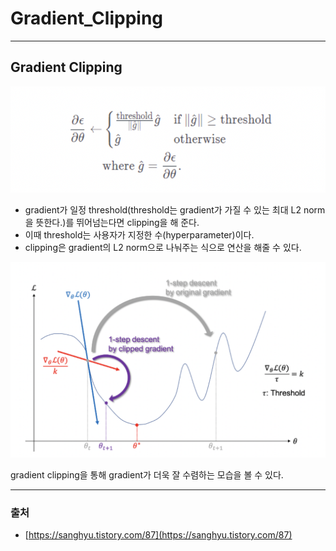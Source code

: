 # Gradient_Clipping
---

## Gradient Clipping

<img src = '/image/2021_06_27_01.png'>

- gradient가 일정 threshold(threshold는 gradient가 가질 수 있는 최대 L2 norm을 뜻한다.)를 뛰어넘는다면 clipping을 해 준다.
- 이때 threshold는 사용자가 지정한 수(hyperparameter)이다.
- clipping은 gradient의 L2 norm으로 나눠주는 식으로 연산을 해줄 수 있다.

<img src = '/image/2021_06_27_02.png'>

gradient clipping을 통해 gradient가 더욱 잘 수렴하는 모습을 볼 수 있다.

---

### 출처

- [https://sanghyu.tistory.com/87](https://sanghyu.tistory.com/87)